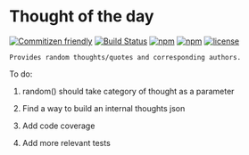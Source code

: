 # Thought of the day

[![Commitizen friendly](https://img.shields.io/badge/commitizen-friendly-brightgreen.svg)](http://commitizen.github.io/cz-cli/) [![Build Status](https://travis-ci.org/nirajpandkar/thought-of-the-day.svg?branch=master)](https://travis-ci.org/nirajpandkar/thought-of-the-day) [![npm](https://img.shields.io/npm/v/thoughts.svg?maxAge=2592000)](https://www.npmjs.com/package/thoughts) [![npm](https://img.shields.io/npm/dt/thoughts.svg?maxAge=2592000)](https://www.npmjs.com/package/thoughts) [![license](https://img.shields.io/github/license/nirajpandkar/thought-of-the-day.svg?maxAge=2592000)]()

`Provides random thoughts/quotes and corresponding authors.`

To do:

1. random() should take category of thought as a parameter

2. Find a way to build an internal thoughts json

3. Add code coverage

4. Add more relevant tests 

